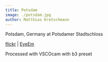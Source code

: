 ```yaml
---
title: Potsdam
image: ./potsdam.jpg
author: Matthias Kretschmann
---
```


Potsdam, Germany at Potsdamer Stadtschloss

[flickr](https://www.flickr.com/photos/krema/13229034343/) | [EyeEm](http://www.eyeem.com/p/32659561)

Processed with VSCOcam with b3 preset
